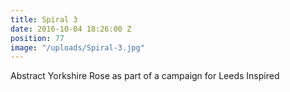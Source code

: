```yaml
---
title: Spiral 3
date: 2016-10-04 18:26:00 Z
position: 77
image: "/uploads/Spiral-3.jpg"
---
```


Abstract Yorkshire Rose as part of a campaign for Leeds Inspired